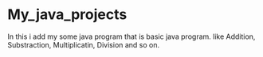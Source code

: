 # My_java_projects
In this i add my some java program that is basic java program.
like Addition, Substraction, Multiplicatin, Division and so on.

